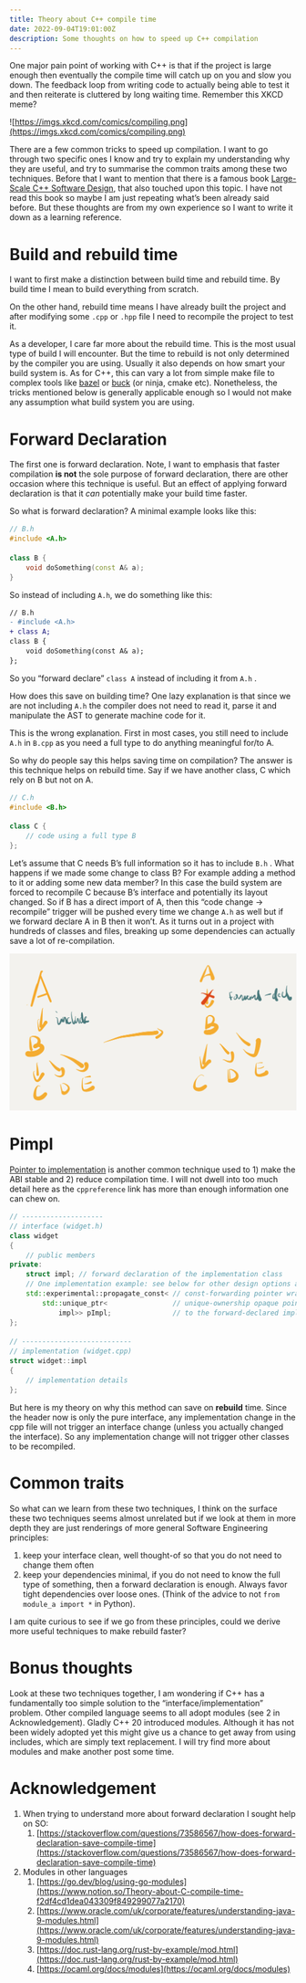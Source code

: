 ```yaml
---
title: Theory about C++ compile time
date: 2022-09-04T19:01:00Z
description: Some thoughts on how to speed up C++ compilation
---
```


One major pain point of working with C++ is that if the project is large enough then eventually the compile time will catch up on you and slow you down. The feedback loop from writing code to actually being able to test it and then reiterate is cluttered by long waiting time. Remember this XKCD meme?

![https://imgs.xkcd.com/comics/compiling.png](https://imgs.xkcd.com/comics/compiling.png)

There are a few common tricks to speed up compilation. I want to go through two specific ones I know and try to explain my understanding why they are useful, and try to summarise the common traits among these two techniques. Before that I want to mention that there is a famous book [Large-Scale C++ Software Design](https://www.amazon.co.uk/Large-Scale-C-Software-Design-APC/dp/0201633620), that also touched upon this topic. I have not read this book so maybe I am just repeating what’s been already said before. But these thoughts are from my own experience so I want to write it down as a learning reference.

# Build and rebuild time

I want to first make a distinction between build time and rebuild time. By build time I mean to build everything from scratch.

On the other hand, rebuild time means I have already built the project and after modifying some `.cpp` or `.hpp` file I need to recompile the project to test it.

As a developer, I care far more about the rebuild time. This is the most usual type of build I will encounter. But the time to rebuild is not only determined by the compiler you are using. Usually it also depends on how smart your build system is. As for C++, this can vary a lot from simple make file to complex tools like [bazel](https://bazel.build/) or [buck](https://buck.build/) (or ninja, cmake etc). Nonetheless, the tricks mentioned below is generally applicable enough so I would not make any assumption what build system you are using.

# Forward Declaration

The first one is forward declaration. Note, I want to emphasis that faster compilation **is not** the sole purpose of forward declaration, there are other occasion where this technique is useful. But an effect of applying forward declaration is that it _can_ potentially make your build time faster.

So what is forward declaration? A minimal example looks like this:

```cpp
// B.h
#include <A.h>

class B {
	void doSomething(const A& a);
}
```

So instead of including `A.h`, we do something like this:

```diff
// B.h
- #include <A.h>
+ class A;
class B {
	void doSomething(const A& a);
};
```

So you “forward declare” `class A` instead of including it from `A.h` .

How does this save on building time? One lazy explanation is that since we are not including `A.h` the compiler does not need to read it, parse it and manipulate the AST to generate machine code for it.

This is the wrong explanation. First in most cases, you still need to include `A.h` in `B.cpp` as you need a full type to do anything meaningful for/to A.

So why do people say this helps saving time on compilation? The answer is this technique helps on rebuild time. Say if we have another class, C which rely on B but not on A.

```cpp
// C.h
#include <B.h>

class C {
	// code using a full type B
};
```

Let’s assume that C needs B’s full information so it has to include `B.h` . What happens if we made some change to class B? For example adding a method to it or adding some new data member? In this case the build system are forced to recompile C because B’s interface and potentially its layout changed. So if B has a direct import of A, then this “code change → recompile” trigger will be pushed every time we change `A.h` as well but if we forward declare A in B then it won’t. As it turns out in a project with hundreds of classes and files, breaking up some dependencies can actually save a lot of re-compilation.

![Untitled](./Untitled.png)

# Pimpl

[Pointer to implementation](https://en.cppreference.com/w/cpp/language/pimpl) is another common technique used to 1) make the ABI stable and 2) reduce compilation time. I will not dwell into too much detail here as the `cppreference` link has more than enough information one can chew on.

```cpp
// --------------------
// interface (widget.h)
class widget
{
    // public members
private:
    struct impl; // forward declaration of the implementation class
    // One implementation example: see below for other design options and trade-offs
    std::experimental::propagate_const< // const-forwarding pointer wrapper
        std::unique_ptr<                // unique-ownership opaque pointer
            impl>> pImpl;               // to the forward-declared implementation class
};

// ---------------------------
// implementation (widget.cpp)
struct widget::impl
{
    // implementation details
};
```

But here is my theory on why this method can save on **rebuild** time. Since the header now is only the pure interface, any implementation change in the cpp file will not trigger an interface change (unless you actually changed the interface). So any implementation change will not trigger other classes to be recompiled.

# Common traits

So what can we learn from these two techniques, I think on the surface these two techniques seems almost unrelated but if we look at them in more depth they are just renderings of more general Software Engineering principles:

1. keep your interface clean, well thought-of so that you do not need to change them often
2. keep your dependencies minimal, if you do not need to know the full type of something, then a forward declaration is enough. Always favor tight dependencies over loose ones. (Think of the advice to not `from module_a import *` in Python).

I am quite curious to see if we go from these principles, could we derive more useful techniques to make rebuild faster?

# Bonus thoughts

Look at these two techniques together, I am wondering if C++ has a fundamentally too simple solution to the “interface/implementation” problem. Other compiled language seems to all adopt modules (see 2 in Acknowledgement). Gladly C++ 20 introduced modules. Although it has not been widely adopted yet this might give us a chance to get away from using includes, which are simply text replacement. I will try find more about modules and make another post some time.

# Acknowledgement

1. When trying to understand more about forward declaration I sought help on SO:
   1. [https://stackoverflow.com/questions/73586567/how-does-forward-declaration-save-compile-time](https://stackoverflow.com/questions/73586567/how-does-forward-declaration-save-compile-time)
2. Modules in other languages
   1. [https://go.dev/blog/using-go-modules](https://www.notion.so/Theory-about-C-compile-time-f2df4cd1dea043309f849299077a2170)
   2. [https://www.oracle.com/uk/corporate/features/understanding-java-9-modules.html](https://www.oracle.com/uk/corporate/features/understanding-java-9-modules.html)
   3. [https://doc.rust-lang.org/rust-by-example/mod.html](https://doc.rust-lang.org/rust-by-example/mod.html)
   4. [https://ocaml.org/docs/modules](https://ocaml.org/docs/modules)

